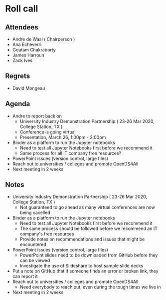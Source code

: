 # Roll call
## Attendees

- Andre de Waal ( Chairperson )
- Ana Echeverri
- Goutam Chakraborty
- James Harroun
- Zack Ives

## Regrets

- David Mongeau

## Agenda

- Andre to report back on
  - University Industry Demonstration Partnership ( 23-26 Mar 2020, College Station, TX ) 
  - Conference is going virtual
  - Presentation, March 26, 1:00pm - 2:00pm 
- Binder as a platform to run the Jupyter notebooks
  - Need to test all Jupyter Notebooks first before we recommend it
  - Same process for all IT company free resources?
- PowerPoint issues (version control, large files)
- Reach out to universities / colleges and promote OpenDS4All
- Next meeting in 2 weeks

## Notes

- University Industry Demonstration Partnership ( 23-26 Mar 2020, College Station, TX ) 
  - Not guaranteed to go ahead as many virtual conferences are now being cacelled
- Binder as a platform to run the Jupyter notebooks
  - Need to test all Jupyter Notebooks first before we recommend it
  - The same process should be followed before we recommend an IT company's free resources
  - Provide notes on recommendations and issues that might be encountered
- PowerPoint issues (version control, large files)
  - PowerPoint slides need to be downloaded from GitHub before they can be viewed
  - Investigate the use of Slideshare to host sample slide decks
- Put a note on GitHub that if someone finds an error or broken link, they can report it
- Reach out to universities / colleges and promote OpenDS4All
  - Need everybody to reach out, even during the tough times we live in
- Next meeting in 2 weeks
